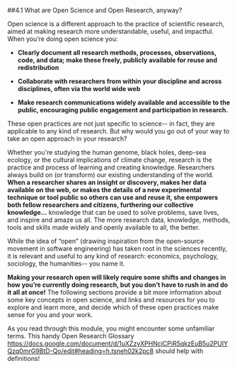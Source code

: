 ##4.1 What are Open Science and Open Research, anyway?

Open science is a different approach to the practice of scientific research, aimed at making research more understandable, useful, and impactful. When you’re doing open science you:

* **Clearly document all research methods, processes, observations, code, and data;  make these freely, publicly available for reuse and redistribution**

* **Collaborate with researchers from within your discipline and across disciplines, often via the world wide web**

* **Make research communications widely available and accessible to the public, encouraging public engagement and participation in research.**

These open practices are not just specific to science-- in fact, they are applicable to any kind of research. But why would you go out of your way to take an open approach in your research? 

Whether you're studying the human genome, black holes, deep-sea ecology, or the cultural implications of climate change, research is the practice and process of learning and creating knowledge. Researchers always build on (or transform) our existing understanding of the world. **When a researcher shares an insight or discovery, makes her data available on the web, or makes the details of a new experimental technique or tool public so others can use and reuse it, she empowers both fellow researchers and citizens, furthering our collective knowledge...** knowledge that can be used to solve problems, save lives, and inspire and amaze us all. The more research data, knowledge, methods, tools and skills made widely and openly available to all, the better. 

While the idea of  “open” (drawing inspiration from the open-source movement in software engineering) has taken root in the sciences recently, it is relevant and useful to any kind of research: economics, psychology, sociology, the humanities-- you name it. 

**Making your research open will likely require some shifts and changes in how you’re currently doing research, but you don’t have to rush in and do it all at once!** The following sections provide a bit more information about some key concepts in open science, and links and resources for you to explore and learn more, and decide which of these open practices make sense for you and your work. 

As you read through this module, you might encounter some unfamiliar terms. This handy Open Research Glossary https://docs.google.com/document/d/1uXZzyXPHNcjCPiR5qkzEuB5u2PUIYQzq0mrG9BtD-Qo/edit#heading=h.tsneh02k2pc8 should help with definitions!
